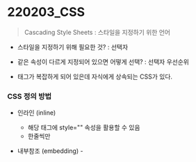 # 220203_CSS

> Cascading Style Sheets : 스타일을 지정하기 위한 언어

- 스타일을 지정하기 위해 필요한 것? : 선택자

- 같은 속성이 다르게 지정되어 있으면 어떻게 선택? : 선택자 우선순위

- 태그가 복잡하게 되어 있은데 자식에게 상속되는 CSS가 있다.



### CSS 정의 방법

- 인라인 (inline)
  - 해당 태그에 style="" 속성을 활용할 수 있음
  - 한줄씩만
  
- 내부참조 (embedding) - <style>
  - `<head>`태그 내에`<style>`에 지정

- 외부참조 (link file) - 분리된 CSS 파일
  - 외부 CSS파일을 <head> 내 <link>를 통해 불러오기




### CSS 구문

<img src="C:/Users/bamxd/AppData/Roaming/Typora/typora-user-images/image-20220203174952231.png" alt="image-20220203174952231" style="zoom:50%;" />

### 선택자

- 전체 선택자  `* `: 모든 태그를 선택

- 요소 선택자 : HTML 태그를 직접 선택 `태그명`,  `h1~h2`
- class선택자 : `.class`
- id 선택자 `#id`
- 자식선택자 :`div > children`
  - div 태그 바로 밑에 있는 children 클래스를 가진 것

- 자손선택자: `div.baby`
  - div 태그 하위 모든 baby 클래스를 가진 것



### 기본 선택자 우선순위

1. !important : 핵폭팔
2. <style=""> : 항공모함
3. #id : 상어
4. .class : 물고기
5. `<div>, <li><ul>`등 태그 : 플랑크톤
6. '*' 전체선택자 : 먼지



**주의** 임폴턴트를 쓰면 핵폭팔이 일어나기 때문에 잘 쓰지 않는다

금	은			동 				순서

id	class	element(tag)

----------------------------------------------------------

1		0 			3>> 같은 순서일 때에는 **작성순서** 가 가장 아래에 있는 것을 선택





### CSS 상속

- 상속 되는 속성 - style

  - Text 관련요소

    ```
    - font
    - color
    - text-align
    - opacity
    - visibility
    ```

  

- 상속 되지 않은 속성 -box model , position

  - box model 관련요소

    ```
    - contents
    - padding
    - border
    - margin
    - box model 너비 지정(box-sizing, width, height)
    ```

  - position 관련요소

    ```
    - position
    - top/right/bottom/left/z-index
    ```

    

  > 너비를 지정할건데 기준을 무엇으로 할것인지?

  - padding을 제외한 순수 content-box(기본값)
  - border-box

  

### 크기 단위

- em : 일반적으로 root를 기준으로 하는데 root는 기본적으로 16px 임

  - 바로 위, 부모 요소에 대한 상속의 영향을 받음 (16px * 1.5 = 24px)
  - 배수 단위, 요소에 지정된 (viewpoint) 사이즈에 **상대적인** 사이즈를 가짐

  ```html
  <body> 					<!-- 기본적으로 16px-->
      <ul class="em"> 	<!-- 16px*1.5= 24px-->
          <li class="em">	<!-- 24px*1.5= 36px-->
          </li>
      </ul>
  </body>
  
  ```

- rem : 바로 위, 부모 요소에 대한 상속의 영향을 받지 않음
  - 최상위 요소(html)의 사이즈를 기준으로 배수 단위를 가짐



### 결합자 (Combinators)

- 자손 결합자 : selector A 하위의 **모든** selector B 요소

  ```html
  div span {
  	color: red;
  }
  <div>
      <span>이건빨강</span>
      <p>빨강아님</p>
      <p>
        <span>이건 빨강</span>
      </p>
  </div>
  ```

  

- 자식 결합자 : selector A **바로 아래의** selector B 요소

  ```html
  div > span{
  	color: red;
  }
  <div>
      <span>이건빨강</span>
      <p>이건빨강아님</p>
      <p>
          <span>바로아래가 아니라서 빨강아님</span>
      </p>
  </div>
  ```

  

- 인접 형제 결합자 : selector A의 형제 요소 중 **바로 뒤에** 위치하는 selector B 요소를 선택
- 일반 형제 결합자 : selector A의 형제 요소 중 **뒤에 위치하는 모든** selector B 요소를 선택



### CSS 원칙

>  **모든 요소는 네모이고, 위에서부터 아래로, 왼쪽에서 오른쪽으로 쌓인다.**

- Box model 구성

  - margin / padding - shorthand 로 볼 수 있다.

    1개 : 한번에 모두
    
    2개 : 위 옆 (상하 좌우)
    
    3개 : 위 아래 옆 (상 좌우 하)
    
    4개 : 시계방향 (상 우 하 좌)

### CSS display

> **display에 따라 크기와 배치가 달라진다.**

- display : block
  - 너비를 가질 수 없다면 자동으로 부여되는 margin
  - 얘를 통해 줄바꿈을 할 수 있음
  - 화면 크기 전체의 가로 폭을 차지
  - `div / ul, ol, li / p /hr / form` 등
  
  ```html
  <!--속성에 따른 수평 정렬-->
  margin-right: auto; <!-- 왼쪽정렬처럼 보이게끔-->
  margin-left : auto; <!-- 오른쪽정렬처럼 보이게끔-->
  
  margin-right: auto
  margin-left: atuo   <!-- 중앙정렬처럼 보이게끔-->
  ```
  
  
  
- display : inline
  
  - 컨텐츠 영역만큼, 딱 글자만 너비를 가짐
  
  - 줄바꿈X
  
  - content 너비만큼 가로 폭을 차지
  
  - `span / a / img / input, label / b ,em ,i ,strong` 등
  
    
  
- display none 과 visibility hidden

  - display none :존재자체를 지워버리고
  - visibility hidden: 눈가리는 정도

  

### CSS position

- relative : 상대위치
  - 자기 자신의 static 위치를 기준으로 이동 (normal flow 유지)
  - 레이아웃에서 요소가 차지하는 공간은 static일 때와 같음 (normal position 대비 offset)
- absolute : 절대위치
  - 요소를 일반적인 문서 흐름에서 제거 후 레이아웃에 공간을 차지하지 않음 (normal flow 벗어남)
    - 즉 다음블록 요소가 좌측 상단에 붙음
    - *네모 위에 네모가 있는 경우 작은 네모는 absolute 인 것이오*
  - static이 아니 가장 가까이 있는 **부모/조상** 요소를 기준으로 이동 (없는 경우 body)
- fixed : 고정위치
  - 요소를 일반적인 문서 흐름에서 제거 후 레이아웃에 공간을 차지하지 않음 (normal flow 벗어남)
  - 부모 요소와 관계없이 viewport를 기준으로 이동 , 스크롤 시에도 항상 같은 곳에 위치함



### Bootstrap grid System